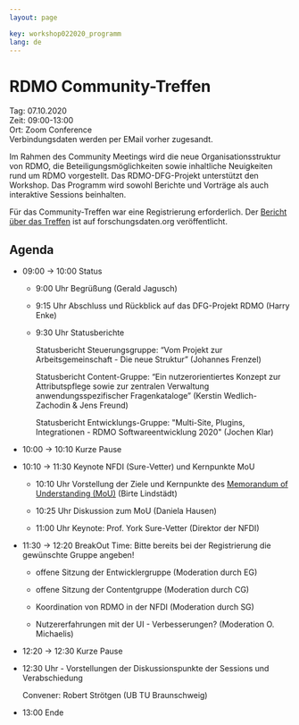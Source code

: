 ```yaml
---
layout: page

key: workshop022020_programm
lang: de
---
```


# RDMO Community-Treffen

Tag:     07.10.2020<br>
Zeit:    09:00-13:00<br>
Ort: Zoom Conference<br>
Verbindungsdaten werden per EMail vorher zugesandt. 

Im Rahmen des Community Meetings wird die neue Organisationsstruktur von RDMO, die Beteiligungsmöglichkeiten sowie inhaltliche Neuigkeiten rund um RDMO vorgestellt. Das RDMO-DFG-Projekt unterstützt den Workshop. Das Programm wird sowohl Berichte und Vorträge als auch interaktive Sessions beinhalten. 

Für das Community-Treffen war eine Registrierung erforderlich.
Der [Bericht über das Treffen](https://www.forschungsdaten.org/index.php/Viertes_Community-Treffen) ist auf forschungsdaten.org veröffentlicht.


## Agenda

- 09:00 → 10:00 Status

    - 9:00 Uhr Begrüßung (Gerald Jagusch)

    - 9:15 Uhr Abschluss und Rückblick auf das DFG-Projekt RDMO (Harry Enke)

    - 9:30 Uhr Statusberichte

        Statusbericht Steuerungsgruppe: “Vom Projekt zur Arbeitsgemeinschaft - Die neue Struktur” (Johannes Frenzel)

        Statusbericht Content-Gruppe: “Ein nutzerorientiertes Konzept zur Attributspflege sowie zur zentralen Verwaltung anwendungsspezifischer Fragenkataloge”  (Kerstin Wedlich-Zachodin & Jens Freund)

        Statusbericht Entwicklungs-Gruppe: "Multi-Site, Plugins, Integrationen - RDMO Softwareentwicklung 2020" (Jochen Klar)

- 10:00 → 10:10 Kurze Pause

- 10:10 → 11:30 Keynote NFDI (Sure-Vetter) und Kernpunkte MoU 

    - 10:10 Uhr Vorstellung der Ziele und Kernpunkte des [Memorandum of Understanding (MoU)](/docs/Memorandum-of-Understanding-RDMO.pdf) (Birte Lindstädt)

    - 10:25 Uhr Diskussion zum MoU (Daniela Hausen)

    - 11:00 Uhr Keynote: Prof. York Sure-Vetter (Direktor der NFDI)

- 11:30 → 12:20 BreakOut Time: Bitte bereits bei der Registrierung die gewünschte Gruppe angeben!

    - offene Sitzung der Entwicklergruppe (Moderation durch EG)

    - offene Sitzung der Contentgruppe (Moderation durch CG)

    - Koordination von RDMO in der NFDI (Moderation durch SG)

    - Nutzererfahrungen mit der UI - Verbesserungen? (Moderation O. Michaelis)

- 12:20 → 12:30 Kurze Pause

- 12:30 Uhr - Vorstellungen der Diskussionspunkte der Sessions und Verabschiedung

    Convener: Robert Strötgen (UB TU Braunschweig)

- 13:00 Ende
